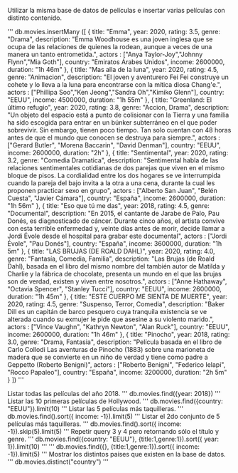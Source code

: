 Utilizar la misma base de datos de películas e insertar varias
películas con distinto contenido.

'''
db.movies.insertMany ([
    {
        title: "Emma",
        year: 2020,
        rating: 3.5,
        genre: "Drama",
        description: "Emma Woodhouse es una joven inglesa que se ocupa de las relaciones de quienes la rodean, aunque a veces de una manera un tanto entrometida.",
        actors : ["Anya Taylor‑Joy","Johnny Flynn","Mia Goth"],
        country: "Emiratos Árabes Unidos",
        income: 2600000,
        duration: "1h 46m"
    },
    {
        title: "Mas alla de la luna",
        year: 2020,
        rating: 4.5,
        genre: "Animacion",
        description: "El joven y aventurero Fei Fei construye un cohete y lo lleva a la luna para encontrarse con la mítica diosa Chang'e.",
        actors : ["Phillipa Soo","Ken Jeong","Sandra Oh","Kimiko Glenn"],
        country: "EEUU",
        income: 4500000,
        duration: "1h 55m"
    },
    {
        title: "Greenland: El último refugio",
        year: 2020,
        rating: 3.8,
        genre: "Accion, Drama",
        description: "Un objeto del espacio está a punto de colisionar con la Tierra y una familia ha sido escogida para entrar en un búnker subterráneo en el que poder sobrevivir. Sin embargo, tienen poco tiempo. Tan solo cuentan con 48 horas antes de que el mundo que conocen se destruya para siempre.",
        actors : ["Gerard Butler", "Morena Baccarin", "David Denman"],
        country: "EEUU",
        income: 2600000,
        duration: "2h"
    },
    {
        title: "Sentimental",
        year: 2020,
        rating: 3.2,
        genre: "Comedia Dramatica",
        description: "Sentimental habla de las relaciones sentimentales cotidianas de dos parejas que viven en el mismo bloque de pisos. La cordialidad entre los dos hogares se ve interrumpida cuando la pareja del bajo invita a la otra a una cena, durante la cual les proponen practicar sexo en grupo",
        actors : ["Alberto San Juan", "Belén Cuesta", "Javier Cámara"],
        country: "España",
        income: 2600000,
        duration: "1h 56m"
    },
    {
        title: "Eso que tú me das",
        year: 2018,
        rating: 4.5,
        genre: "Documental",
        description: "En 2015, el cantante de Jarabe de Palo, Pau Donés, es diagnosticado de cáncer. Durante cinco años, el artista convive con esta terrible enfermedad y, veinte días antes de morir, decide llamar a Jordi Évole desde el hospital para grabar este documental",
        actors : ["Jordi Évole", "Pau Donés"],
        country: "España",
        income: 3600000,
        duration: "1h 5m"
    },
    {
        title: "LAS BRUJAS (DE ROALD DAHL)",
        year: 2020,
        rating: 4.0,
        genre: "Fantasía, Comedia, Familia",
        description: "Las Brujas (de Roald Dahl), basada en el libro del mismo nombre del también autor de Matilda y Charlie y la fábrica de chocolate, presenta un mundo en el que las brujas son de verdad, existen y viven entre nosotros.",
        actors : ["Anne Hathaway", "Octavia Spencer", "Stanley Tucci"],
        country: "EEUU",
        income: 2600000,
        duration: "1h 45m"
    },
    {
        title: "ESTE CUERPO ME SIENTA DE MUERTE",
        year: 2020,
        rating: 4.5,
        genre: "Suspenso, Terror, Comedia",
        description: "Baker Dill es un capitán de barco pesquero cuya tranquila existencia se ve alterada cuando su exmujer le pide que asesine a su violento marido.",
        actors : ["Vince Vaughn", "Kathryn Newton", "Alan Ruck"],
        country: "EEUU",
        income: 2600000,
        duration: "1h 46m"
    },
    {
        title: "Pinocho",
        year: 2018,
        rating: 3.0,
        genre: "Drama, Fantasia",
        description: "Película basada en el libro de Carlo Collodi Las aventuras de Pinocho (1883) sobre una marioneta de madera que se convierte en un niño de verdad y tiene como padre a Geppetto (Roberto Benigni)",
        actors : ["Roberto Benigni", "Federico Ielapi", "Rocco Papaleo"],
        country: "España",
        income: 3200000,
        duration: "2h 5m"
    }
])
'''

Listar todas las películas del año 2018.
'''
db.movies.find({year: 2018})
'''
Listar las 10 primeras películas de Hollywood.
'''
db.movies.find({country: "EEUU"}).limit(10)
'''
Listar las 5 películas más taquilleras.
'''
db.movies.find().sort({ income: -1}).limit(5)
'''
Listar el 2do conjunto de 5 películas más taquilleras.
'''
db.movies.find().sort({ income: -1}).skip(5).limit(5)
'''
Repetir query 3 y 4 pero retornando sólo el título y genre.
'''
db.movies.find({country: "EEUU"}, {title:1,genre:1}).sort({ year: 1}).limit(10)
'''
'''
db.movies.find({}, {title:1,genre:1}).sort({ income: -1}).limit(5)
'''
Mostrar los distintos países que existen en la base de datos.
'''
db.movies.distinct("country")
'''
